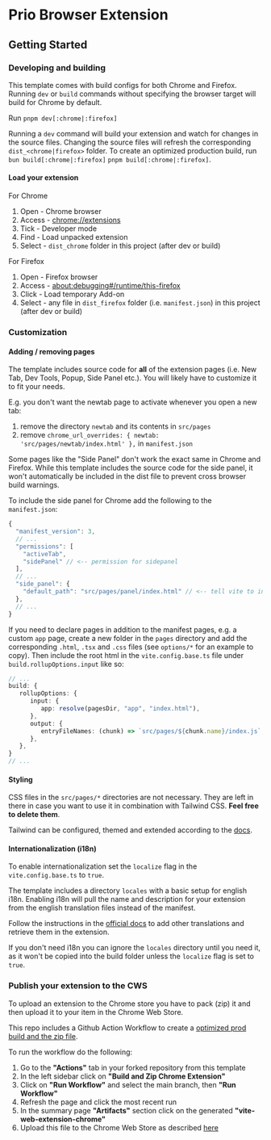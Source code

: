 # Prio Browser Extension

## Getting Started

### Developing and building

This template comes with build configs for both Chrome and Firefox. Running
`dev` or `build` commands without specifying the browser target will build
for Chrome by default.

Run `pnpm dev[:chrome|:firefox]`

Running a `dev` command will build your extension and watch for changes in the
source files. Changing the source files will refresh the corresponding
`dist_<chrome|firefox>` folder. To create an optimized production build, run `bun build[:chrome|:firefox]`
`pnpm build[:chrome|:firefox]`.

#### Load your extension

For Chrome

1. Open - Chrome browser
2. Access - [chrome://extensions](chrome://extensions)
3. Tick - Developer mode
4. Find - Load unpacked extension
5. Select - `dist_chrome` folder in this project (after dev or build)

For Firefox

1. Open - Firefox browser
2. Access - [about:debugging#/runtime/this-firefox](about:debugging#/runtime/this-firefox)
3. Click - Load temporary Add-on
4. Select - any file in `dist_firefox` folder (i.e. `manifest.json`) in this project (after dev or build)

### Customization

#### Adding / removing pages

The template includes source code for **all** of the extension pages (i.e. New Tab, Dev Tools, Popup, Side Panel
etc.). You will likely have to customize it to fit your needs.

E.g. you don't want the newtab page to activate whenever you open a new tab:

1. remove the directory `newtab` and its contents in `src/pages`
2. remove `chrome_url_overrides: { newtab: 'src/pages/newtab/index.html' },` in `manifest.json`

Some pages like the "Side Panel" don't work the exact same in Chrome and Firefox. While this template includes the source code for the side panel, it won't automatically be included in the dist file to prevent cross browser build warnings.

To include the side panel for Chrome add the following to the `manifest.json`:

```typescript
{
  "manifest_version": 3,
  // ...
  "permissions": [
    "activeTab",
    "sidePanel" // <-- permission for sidepanel
  ],
  // ...
  "side_panel": {
    "default_path": "src/pages/panel/index.html" // <-- tell vite to include it in the build files
  },
  // ...
}
```

If you need to declare pages in addition to the manifest pages, e.g. a custom `app` page, create a
new folder in the `pages` directory and add the corresponding `.html`, `.tsx` and `.css`
files (see `options/*` for an example to copy). Then include the root html in the `vite.config.base.ts`
file under `build.rollupOptions.input` like so:

```typescript
// ...
build: {
   rollupOptions: {
      input: {
         app: resolve(pagesDir, "app", "index.html"),
      },
      output: {
         entryFileNames: (chunk) => `src/pages/${chunk.name}/index.js`,
      },
   },
}
// ...
```

#### Styling

CSS files in the `src/pages/*` directories are not necessary. They are left in there in case you want
to use it in combination with Tailwind CSS. **Feel free to delete them**.

Tailwind can be configured, themed and extended according to the [docs](https://tailwindcss.com/docs/theme).

#### Internationalization (i18n)

To enable internationalization set the `localize` flag in the `vite.config.base.ts` to `true`.

The template includes a directory `locales` with a basic setup for english i18n. Enabling i18n
will pull the name and description for your extension from the english translation files instead
of the manifest.

Follow the instructions in the [official docs](https://developer.chrome.com/docs/extensions/reference/api/i18n#description)
to add other translations and retrieve them in the extension.

If you don't need i18n you can ignore the `locales` directory until you need it, as it won't
be copied into the build folder unless the `localize` flag is set to `true`.

### Publish your extension to the CWS

To upload an extension to the Chrome store you have to pack (zip) it and then upload it to your item
in the Chrome Web Store.

This repo includes a Github Action Workflow to create a
[optimized prod build and the zip file](https://github.com/JohnBra/vite-web-extension/actions/workflows/ci.yml).

To run the workflow do the following:

1. Go to the **"Actions"** tab in your forked repository from this template
2. In the left sidebar click on **"Build and Zip Chrome Extension"**
3. Click on **"Run Workflow"** and select the main branch, then **"Run Workflow"**
4. Refresh the page and click the most recent run
5. In the summary page **"Artifacts"** section click on the generated **"vite-web-extension-chrome"**
6. Upload this file to the Chrome Web Store as described [here](https://developer.chrome.com/docs/webstore/publish/)

